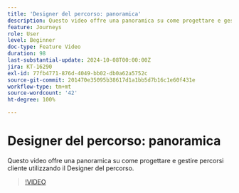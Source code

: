 ```yaml
---
title: 'Designer del percorso: panoramica'
description: Questo video offre una panoramica su come progettare e gestire percorsi cliente utilizzando il Designer del percorso.
feature: Journeys
role: User
level: Beginner
doc-type: Feature Video
duration: 98
last-substantial-update: 2024-10-08T00:00:00Z
jira: KT-16290
exl-id: 77fb4771-876d-4049-bb02-db0a62a5752c
source-git-commit: 201470e35095b38617d1a1bb5d7b16c1e60f431e
workflow-type: tm+mt
source-wordcount: '42'
ht-degree: 100%

---
```


# Designer del percorso: panoramica

Questo video offre una panoramica su come progettare e gestire percorsi cliente utilizzando il Designer del percorso.

>[!VIDEO](https://video.tv.adobe.com/v/3432672/?learn=on)
